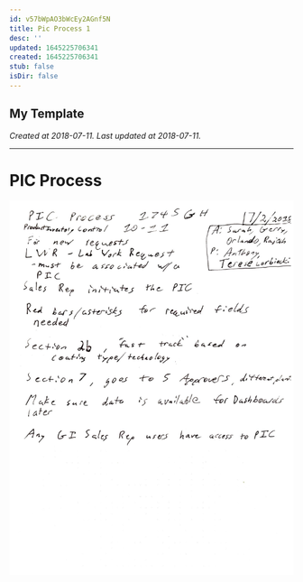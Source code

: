 ```yaml
---
id: v57bWpAO3bWcEy2AGnf5N
title: Pic Process 1
desc: ''
updated: 1645225706341
created: 1645225706341
stub: false
isDir: false
---
```

My Template
---

_Created at 2018-07-11._
_Last updated at 2018-07-11._




---

# PIC Process


![PIC Process.jpg](assets/PIC-Process.jpg)

